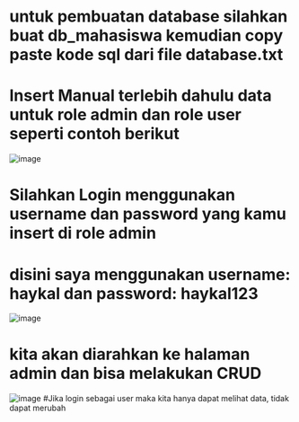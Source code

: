 # untuk pembuatan database silahkan buat db_mahasiswa kemudian copy paste kode sql dari file database.txt
# 
# Insert Manual terlebih dahulu data untuk role admin dan role user seperti contoh berikut
![image](https://github.com/user-attachments/assets/dbcd18c0-e74d-4503-8a25-97f05b2c289c)
# Silahkan Login menggunakan username dan password yang kamu insert di role admin
# disini saya menggunakan username: haykal dan password: haykal123
![image](https://github.com/user-attachments/assets/8558fa01-7344-4e7b-95c0-ea4aea2b1a02)
# kita akan diarahkan ke halaman admin dan bisa melakukan CRUD
![image](https://github.com/user-attachments/assets/0b542ad6-3f2f-43d1-95b5-6cb3a5d665e3)
#Jika login sebagai user maka kita hanya dapat melihat data, tidak dapat merubah
